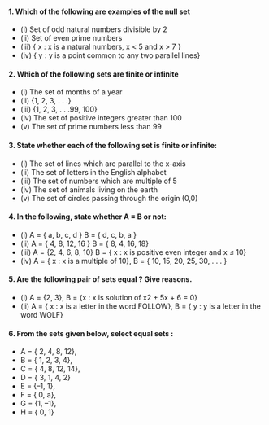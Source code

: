 #### 1. Which of the following are examples of the null set
* (i) Set of odd natural numbers divisible by 2
* (ii) Set of even prime numbers
* (iii) { x : x is a natural numbers, x < 5 and x > 7 }
* (iv) { y : y is a point common to any two parallel lines}
#### 2. Which of the following sets are finite or infinite
* (i) The set of months of a year
* (ii) {1, 2, 3, . . .}
* (iii) {1, 2, 3, . . .99, 100}
* (iv) The set of positive integers greater than 100
* (v) The set of prime numbers less than 99
#### 3. State whether each of the following set is finite or infinite:
* (i) The set of lines which are parallel to the x-axis
* (ii) The set of letters in the English alphabet
* (iii) The set of numbers which are multiple of 5
* (iv) The set of animals living on the earth
* (v) The set of circles passing through the origin (0,0)
#### 4. In the following, state whether A = B or not:
* (i) A = { a, b, c, d } B = { d, c, b, a }
* (ii) A = { 4, 8, 12, 16 } B = { 8, 4, 16, 18}
* (iii) A = {2, 4, 6, 8, 10} B = { x : x is positive even integer and x ≤ 10}
* (iv) A = { x : x is a multiple of 10}, B = { 10, 15, 20, 25, 30, . . . }
#### 5. Are the following pair of sets equal ? Give reasons.
* (i) A = {2, 3}, B = {x : x is solution of x2 + 5x + 6 = 0}
* (ii) A = { x : x is a letter in the word FOLLOW}, B = { y : y is a letter in the word WOLF}
#### 6. From the sets given below, select equal sets :
* A = { 2, 4, 8, 12}, 
* B = { 1, 2, 3, 4}, 
* C = { 4, 8, 12, 14}, 
* D = { 3, 1, 4, 2}
* E = {–1, 1}, 
* F = { 0, a}, 
* G = {1, –1}, 
* H = { 0, 1}
